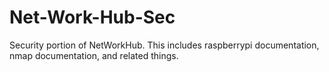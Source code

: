 # Net-Work-Hub-Sec
Security portion of NetWorkHub. This includes raspberrypi documentation, nmap documentation, and related things.
